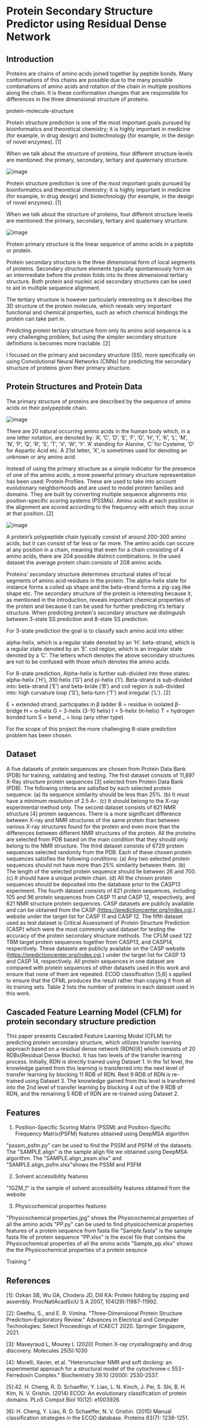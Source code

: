 # Protein Secondary Structure Predictor using Residual Dense Network

## Introduction

Proteins are chains of amino acids joined together by peptide bonds. Many conformations of this chains are possible due to the many possible combinations of amino acids and rotation of the chain in multiple positions along the chain. It is these conformation changes that are responsible for differences in the three dimensional structure of proteins.

protein-molecule-structure

Protein structure prediction is one of the most important goals pursued by bioinformatics and theoretical chemistry; it is highly important in medicine (for example, in drug design) and biotechnology (for example, in the design of novel enzymes). [1]

When we talk about the structure of proteins, four different structure levels are mentioned: the primary, secondary, tertiary and quaternary structure.

![image](https://user-images.githubusercontent.com/62247880/219960074-375d5980-3f2d-4c49-8a1d-cf05c40d0776.png)

Protein structure prediction is one of the most important goals pursued by bioinformatics and theoretical chemistry; it is highly important in medicine (for example, in drug design) and biotechnology (for example, in the design of novel enzymes). [1]

When we talk about the structure of proteins, four different structure levels are mentioned: the primary, secondary, tertiary and quaternary structure.

![image](https://user-images.githubusercontent.com/62247880/219960121-bed13c5b-a2ce-4a0d-ad12-e0e9e1807497.png)

Protein primary structure is the linear sequence of amino acids in a peptide or protein.

Protein secondary structure is the three dimensional form of local segments of proteins. Secondary structure elements typically spontaneously form as an intermediate before the protein folds into its three dimensional tertiary structure. Both protein and nucleic acid secondary structures can be used to aid in multiple sequence alignment.

The tertiary structure is however particularly interesting as it describes the 3D structure of the protein molecule, which reveals very important functional and chemical properties, such as which chemical bindings the protein can take part in.

Predicting protein tertiary structure from only its amino acid sequence is a very challenging problem, but using the simpler secondary structure definitions is becomes more tractable. [2]

I focused on the primary and secondary structure (SS), more specifically on using Convolutional Neural Networks (CNNs) for predicting the secondary structure of proteins given their primary structure.

## Protein Structures and Protein Data

The primary structure of proteins are described by the sequence of amino acids on their polypeptide chain.

![image](https://user-images.githubusercontent.com/62247880/219960172-559a3446-0021-45d0-8c12-50242cbdc15e.png)

There are 20 natural occurring amino acids in the human body which, in a one letter notation, are denoted by: ’A’, ’C’, ’D’, ’E’, ’F’, ’G’, ’H’, ’I’, ’K’, ’L’, ’M’, ’N’, ’P’, ’Q’, ’R’, ’S’, ’T’, ’V’, ’W’, ’Y’. ’A’ standing for Alanine, ’C’ for Cysteine, ’D’ for Aspartic Acid etc. A 21st letter, ’X’, is sometimes used for denoting an unknown or any amino acid.

Instead of using the primary structure as a simple indicator for the presence of one of the amino acids, a more powerful primary structure representation has been used: Protein Profiles. These are used to take into account evolutionary neighborhoods and are used to model protein families and domains. They are built by converting multiple sequence alignments into position-specific scoring systems (PSSMs). Amino acids at each position in the alignment are scored according to the frequency with which they occur at that position. [2]

![image](https://user-images.githubusercontent.com/62247880/219960210-5984bade-3cf2-400e-ba54-8623bf8bb4ba.png)

A protein’s polypeptide chain typically consist of around 200-300 amino acids, but it can consist of far less or far more. The amino acids can occure at any position in a chain, meaning that even for a chain consisting of 4 amino acids, there are 204 possible distinct combinations. In the used dataset the average protein chain consists of 208 amino acids.

Proteins’ secondary structure determines structural states of local segments of amino acid residues in the protein. The alpha-helix state for instance forms a coiled up shape and the beta-strand forms a zig-zag like shape etc. The secondary structure of the protein is interesting because it, as mentioned in the introduction, reveals important chemical properties of the protein and because it can be used for further predicting it’s tertiary structure. When predicting protein's secondary structure we distinguish between 3-state SS prediction and 8-state SS prediction.

For 3-state prediction the goal is to classify each amino acid into either:

alpha-helix, which is a regular state denoted by an ’H’.
beta-strand, which is a regular state denoted by an ’E’.
coil region, which is an irregular state denoted by a ’C’.
The letters which denotes the above secondary structures are not to be confused with those which denotes the amino acids.

For 8-state prediction, Alpha-helix is further sub-divided into three states: alpha-helix (’H’), 310 helix (’G’) and pi-helix (’I’). Beta-strand is sub-divided into: beta-strand (’E’) and beta-bride (’B’) and coil region is sub-divided into: high curvature loop (’S’), beta-turn (’T’) and irregular (’L’). [2]

E = extended strand, participates in β ladder
B = residue in isolated β-bridge
H = α-helix
G = 3-helix (3-10 helix)
I = 5-helix (π-helix)
T = hydrogen bonded turn
S = bend
_ = loop (any other type)

For the scope of this project the more challenging 8-state prediction problem has been chosen.

## Dataset

A five datasets of protein sequences are chosen from Protein Data Bank (PDB) for training, validating and testing. 
The first dataset consists of 11,897 X-Ray structure protein sequences [3] selected from Protein Data Bank (PDB). The following criteria are satisfied by each selected protein sequence: (a) Its sequence similarity should be less than 25%. (b) It must have a minimum resolution of 2.5 A◦. (c) It should belong to the X-ray experimental method only. 
The second dataset consists of  621 NMR structure [4] protein sequences. There is a more significant difference between X-ray and NMR structures of the same protein than between various X-ray structures found for the protein and even more than the differences between different NMR structures of the protein. All the proteins are selected from PDB based on the main condition that they should only belong to the NMR structure.
The third dataset consists of 6729 protein sequences selected randomly from the PDB. Each of these chosen protein sequences satisfies the following conditions: (a) Any two selected protein sequences should not have more than 25% similarity between them. (b) The length of the selected protein sequence should lie between 26 and 700. (c) It should have a unique protein chain. (d) All the chosen protein sequences should be deposited into the database prior to the CASP13 experiment.
The fourth dataset consists of  821 protein sequences, including 105 and 96 protein sequences from CASP 11 and CASP 12, respectively, and  621 NMR structure protein sequences. CASP datasets are publicly available and can be obtained from the CASP (https://predictioncenter.org/index.cgi.) website  under the target list for CASP 11 and CASP 12.
The fifth dataset used as test dataset is Critical Assessment of Protein Structure Prediction (CASP) which were the most commonly used dataset for testing the accuracy of the protein secondary structure methods. The CFLM used 122 TBM target protein sequences together from CASP13, and CASP14, respectively. These datasets are publicly available on the CASP website (https://predictioncenter.org/index.cgi.) under the target list for CASP  13 and CASP 14, respectively.
All protein sequences in one dataset are compared with protein sequences of other datasets used in this work and ensure that none of them are repeated. ECOD classification [5,6] s applied to ensure that the CFML produces the result rather than copying it from all its training sets. Table 2 lists the number of proteins in each dataset used in this work.  

## Cascaded  Feature Learning Model (CFLM) for protein secondary structure prediction 

This paper presents Cascaded Feature Learning Model (CFLM) for predicting protein secondary structure, which utilizes transfer learning approach based on a residual dense network (RDN)[6] which consists of 20 RDBs(Residual Dense Blocks). It has two levels of the transfer learning process. Initially, RDN is directly trained using Dataset 1. In the 1st level, the knowledge gained from this learning is transferred into the next level of transfer learning by blocking 11 RDB of RDN. Rest 9 RDB of RDN is re-trained using Dataset 3. The knowledge gained from this level is transferred into the 2nd level of transfer learning by blocking 4 out of the 9 RDB of RDN, and the remaining 5 RDB of RDN are re-trained using Dataset 2. 

## Features

1. Position-Specific Scoring Matrix (PSSM) and Position-Specific Frequency Matrix(PSFM) features obtained using DeepMSA algorithm

"psssm_psfm.py" can be used to find the PSSM and PSFM of the datasets. 
The "SAMPLE.align" is the sample align file we obtained using DeepMSA algorithm. 
The "SAMPLE.align_pssm.xlsx" and "SAMPLE.align_psfm.xlsx"shows the PSSM and PSFM 

2. Solvent accessibility features

"1GZM_1" is the sample of solvent accessibility features obtained from the website

3. Physicochemical properties features

"Physicochemical properties.jpg" shows the Physicochemical properties of all the amino acids
"PP.py" can be used to find physicochemical properties features of a protein sequence from fasta file
"Sample.fasta" is the sample fasta file of protein sequence
"PP.xlsx" is the excel file that contains the Physicochemical properties of all the amino acids
"Sample_pp.xlsx" shows the the Physicochemical properties of a protein sequnce

Training
"





## References

[1]: Ozkan SB, Wu GA, Chodera JD, Dill KA: Protein folding by zipping and assembly. ProcNatlAcadSciU S A 2007, 104(29):11987-11992.

[2]: Geethu, S., and E. R. Vimina. "Three-Dimensional Protein Structure Prediction–Exploratory Review." Advances in Electrical and Computer Technologies: Select Proceedings of ICAECT 2020. Springer Singapore, 2021.

[3]: Maveyraud L, Mourey L (2020) Protein X-ray crystallography and drug discovery. Molecules 25(5):1030

[4]: Morelli, Xavier, et al. "Heteronuclear NMR and soft docking: an experimental approach for a structural model of the cytochrome c 553− Ferredoxin Complex." Biochemistry 39.10 (2000): 2530-2537.

[5]:42.	H. Cheng, R. D. Schaeffer, Y. Liao, L. N. Kinch, J. Pei, S. Shi, B. H. Kim, N. V. Grishin. (2014) ECOD: An evolutionary classification of protein domains. PLoS Comput Biol 10(12): e1003926.

[6]: H. Cheng, Y. Liao, R. D. Schaeffer, N. V. Grishin. (2015) Manual classification strategies in the ECOD database. Proteins 83(7): 1238-1251.


